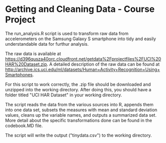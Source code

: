 Getting and Cleaning Data - Course Project
====================================

The run_analysis.R script is used to transform raw data from accelerometers on the Samsung Galaxy S smartphone into tidy and easily understandable data for furthur analysis.

The raw data is available at https://d396qusza40orc.cloudfront.net/getdata%2Fprojectfiles%2FUCI%20HAR%20Dataset.zip. A detailed description of the raw data can be found at http://archive.ics.uci.edu/ml/datasets/Human+Activity+Recognition+Using+Smartphones.

For this script to work correctly, the .zip file should be downloaded and unzipped into the working directory. After doing this, you should have a folder titled "UCI HAR Dataset" in your working directory.

The script reads the data from the various sources into R, appends them into one data set, subsets the measures with mean and standard deviation values, cleans up the variable names, and outputs a summarized data set. More detail about the specific transformations done can be found in the codebook.MD file.

The script will write the output ("tinydata.csv") to the working directory. 
